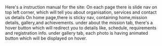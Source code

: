 Here's a instruction manual for the site:
On each page there is slide nav on top left corner, which will tell you about organisation, services and contact us details
On home page,there is sticky nav, containing home,mission details, gallery,and achievements.
under about the mission tab, there's a hover button which will redirect you to details like, schedule, requirements and registration info.
under gallery tab, each photo is having animated button which will be displayed on hover.

